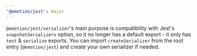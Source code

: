 ```yaml
---
'@emotion/jest': major
---
```


`@emotion/jest/serializer`'s main purpose is compatibility with Jest's `snapshotSerializers` option, so it no longer has a default export - it only has `test` & `serialize` exports. You can import `createSerializer` from the root entry (`@emotion/jest`) and create your own serializer if needed.
